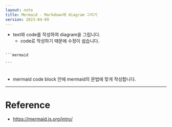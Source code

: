 ```yaml
---
layout: note
title: Mermaid - Markdown에 diagram 그리기
version: 2023-04-09
---
```





- text와 code를 작성하여 diagram을 그립니다.
    - code로 작성하기 때문에 수정이 쉽습니다.

<pre>
<code>
```mermaid

```
</code>
</pre>

- mermaid code block 안에 mermaid의 문법에 맞게 작성합니다.




---




# Reference

- <https://mermaid.js.org/intro/>

